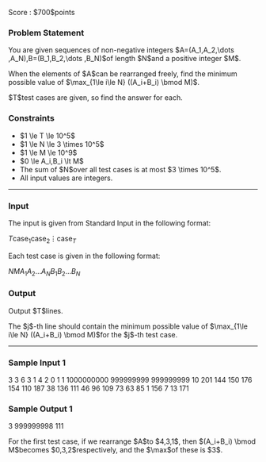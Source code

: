 
<div>

<span>

<span>

<p>
Score : $700$points
</p>

<div>

<section>

### **Problem Statement**

<p>
You are given sequences of non-negative integers $A=(A_1,A_2,\dots ,A_N),B=(B_1,B_2,\dots ,B_N)$of length $N$and a positive integer $M$.
</p>

<p>
When the elements of $A$can be rearranged freely, find the minimum possible value of $\max_{1\le i\le N} ((A_i+B_i) \bmod M)$.
</p>

<p>
$T$test cases are given, so find the answer for each.
</p>

</section>

</div>

<div>

<section>

### **Constraints**

<ul>

<li>
$1 \le T \le 10^5$
</li>

<li>
$1 \le N \le 3 \times 10^5$
</li>

<li>
$1 \le M \le 10^9$
</li>

<li>
$0 \le A_i,B_i \lt M$
</li>

<li>
The sum of $N$over all test cases is at most $3 \times 10^5$.
</li>

<li>
All input values are integers.
</li>

</ul>

</section>

</div>

---

<div>

<div>

<section>

### **Input**

<p>
The input is given from Standard Input in the following format:
</p>

<div>

$T$$\text{case}_1$$\text{case}_2$$\vdots$$\text{case}_T$
</div>

<p>
Each test case is given in the following format:
</p>

<div>

$N$$M$$A_1$$A_2$$\ldots$$A_N$$B_1$$B_2$$\ldots$$B_N$
</div>

</section>

</div>

<div>

<section>

### **Output**

<p>
Output $T$lines.
</p>

<p>
The $j$-th line should contain the minimum possible value of $\max_{1\le i\le N} ((A_i+B_i) \bmod M)$for the $j$-th test case.
</p>

</section>

</div>

</div>

---

<div>

<section>

### **Sample Input 1**

<div>

3
3 6
3 1 4
2 0 1
1 1000000000
999999999
999999999
10 201
144 150 176 154 110 187 38 136 111 46
96 109 73 63 85 1 156 7 13 171

</div>

</section>

</div>

<div>

<section>

### **Sample Output 1**

<div>

3
999999998
111

</div>

<p>
For the first test case, if we rearrange $A$to $4,3,1$, then $(A_i+B_i) \bmod M$becomes $0,3,2$respectively, and the $\max$of these is $3$.
</p>

</section>

</div>

</span>

</span>

</div>
